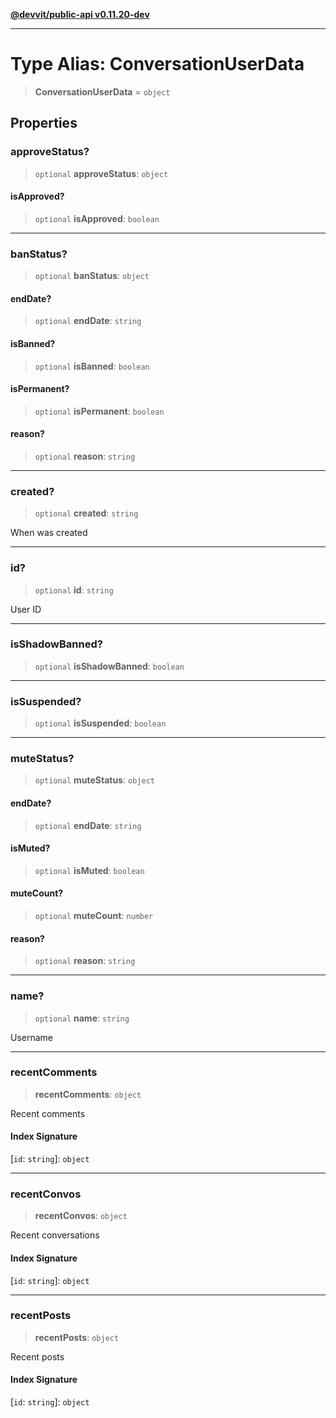 [**@devvit/public-api v0.11.20-dev**](../../README.md)

---

# Type Alias: ConversationUserData

> **ConversationUserData** = `object`

## Properties

<a id="approvestatus"></a>

### approveStatus?

> `optional` **approveStatus**: `object`

#### isApproved?

> `optional` **isApproved**: `boolean`

---

<a id="banstatus"></a>

### banStatus?

> `optional` **banStatus**: `object`

#### endDate?

> `optional` **endDate**: `string`

#### isBanned?

> `optional` **isBanned**: `boolean`

#### isPermanent?

> `optional` **isPermanent**: `boolean`

#### reason?

> `optional` **reason**: `string`

---

<a id="created"></a>

### created?

> `optional` **created**: `string`

When was created

---

<a id="id"></a>

### id?

> `optional` **id**: `string`

User ID

---

<a id="isshadowbanned"></a>

### isShadowBanned?

> `optional` **isShadowBanned**: `boolean`

---

<a id="issuspended"></a>

### isSuspended?

> `optional` **isSuspended**: `boolean`

---

<a id="mutestatus"></a>

### muteStatus?

> `optional` **muteStatus**: `object`

#### endDate?

> `optional` **endDate**: `string`

#### isMuted?

> `optional` **isMuted**: `boolean`

#### muteCount?

> `optional` **muteCount**: `number`

#### reason?

> `optional` **reason**: `string`

---

<a id="name"></a>

### name?

> `optional` **name**: `string`

Username

---

<a id="recentcomments"></a>

### recentComments

> **recentComments**: `object`

Recent comments

#### Index Signature

\[`id`: `string`\]: `object`

---

<a id="recentconvos"></a>

### recentConvos

> **recentConvos**: `object`

Recent conversations

#### Index Signature

\[`id`: `string`\]: `object`

---

<a id="recentposts"></a>

### recentPosts

> **recentPosts**: `object`

Recent posts

#### Index Signature

\[`id`: `string`\]: `object`
